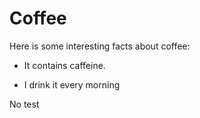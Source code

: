 # Coffee



Here is some interesting facts about coffee:



* It contains caffeine.

* I drink it every morning
No test